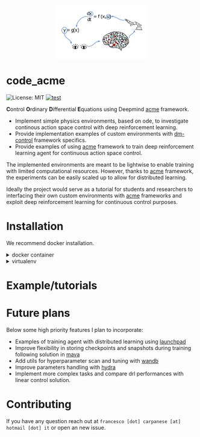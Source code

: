 <p align="center">
  <img src="docs/images/code_acme_(1).jpg" width="50%">
</p>

# code_acme

![License: MIT](https://img.shields.io/badge/License-MIT-blue.svg)
[![test](https://github.com/francescocarpanese/code_acme/actions/workflows/ci.yaml/badge.svg)](https://github.com/francescocarpanese/code_acme/actions/workflows/ci.yaml)


**C**ontrol **O**rdinary **D**ifferential **E**quations using Deepmind [acme](https://github.com/deepmind/acme) framework. 

*   Implement simple physics environments, based on ode, to investigate continous action space control with deep reinforcement learning. 
*   Provide implementation examples of custom environments with [dm-control](https://github.com/deepmind/dm_control) framework specifics.
*   Provide examples of using [acme](https://github.com/deepmind/acme) framework to train deep reinforcement learning agent for continuous action space control.

The implemented environments are meant to be lightwise to enable training with limited computational resources. 
However, thanks to [acme](https://github.com/deepmind/acme) framework, the experiments can be easily scaled up to allow for distributed learning.

Ideally the project would serve as a tutorial for students and researchers to interfacing their own custom environments with [acme](https://github.com/deepmind/acme) frameworks and exploit deep reinforcement learning for continuous control purposes. 



# Installation
We recommend docker installation. 

<details>
<summary>docker container</summary>
<br>


Build docker image.

```
make build 
```

Run bash on docker image. 
```
make bash
```

The docker image includes all the package dependencies for training including `tensorflow`, `acme`,`dm_control`.
Running `make bash` will mount `code-acme` folder as a [docker volume](https://docs.docker.com/storage/bind-mounts/). 
This allows you to develop your code within the docker container or outside with your favourite environment. 

From within docker bash, install `code-acme` package to make sure you are using the latest version of the package, including eventually your modifications. 
```
pip install .
```

To test the installation.
```
pytest
```

</details>


<details>
<summary>virtualenv</summary>
<br>


```
pip install virtualenv
virtualenv .code-acme
source .code-acme/bin/activate
pip install .[dev]
```

## Test installation 
```
pytest -v -m "not slow"
```

</details>
  
  
# Example/tutorials

# Future plans 
Below some high priority features I plan to incorporate: 
- Examples of training agent with distributed learning using [launchpad](https://github.com/deepmind/launchpad)
- Improve flexibility in storing checkpoints and snapshots during training following solution in [mava](https://github.com/instadeepai/Mava)
- Add utils for hyperparameter scan and tuning with [wandb](https://wandb.ai/site)
- Improve parameters handling with [hydra](https://hydra.cc/docs/intro/)
- Implement more complex tasks and compare drl performances with linear control solution.

# Contributing
If you have any question reach out at `francesco [dot] carpanese [at] hotmail [dot] it` or open an new issue. 
